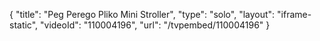 {
    "title": "Peg Perego Pliko Mini Stroller",
    "type": "solo",
    "layout": "iframe-static",
    "videoId": "110004196",
    "url": "\/tvpembed\/110004196"
}